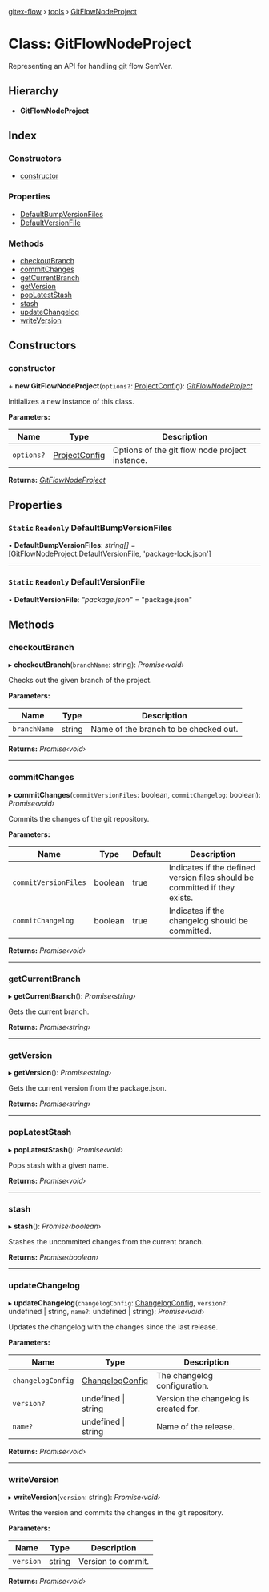 [gitex-flow](../README.md) › [tools](../modules/tools.md) › [GitFlowNodeProject](tools.gitflownodeproject.md)

# Class: GitFlowNodeProject

Representing an API for handling git flow SemVer.

## Hierarchy

* **GitFlowNodeProject**

## Index

### Constructors

* [constructor](tools.gitflownodeproject.md#constructor)

### Properties

* [DefaultBumpVersionFiles](tools.gitflownodeproject.md#static-readonly-defaultbumpversionfiles)
* [DefaultVersionFile](tools.gitflownodeproject.md#static-readonly-defaultversionfile)

### Methods

* [checkoutBranch](tools.gitflownodeproject.md#checkoutbranch)
* [commitChanges](tools.gitflownodeproject.md#commitchanges)
* [getCurrentBranch](tools.gitflownodeproject.md#getcurrentbranch)
* [getVersion](tools.gitflownodeproject.md#getversion)
* [popLatestStash](tools.gitflownodeproject.md#poplateststash)
* [stash](tools.gitflownodeproject.md#stash)
* [updateChangelog](tools.gitflownodeproject.md#updatechangelog)
* [writeVersion](tools.gitflownodeproject.md#writeversion)

## Constructors

###  constructor

\+ **new GitFlowNodeProject**(`options?`: [ProjectConfig](../interfaces/configs.projectconfig.md)): *[GitFlowNodeProject](tools.gitflownodeproject.md)*

Initializes a new instance of this class.

**Parameters:**

Name | Type | Description |
------ | ------ | ------ |
`options?` | [ProjectConfig](../interfaces/configs.projectconfig.md) | Options of the git flow node project instance.  |

**Returns:** *[GitFlowNodeProject](tools.gitflownodeproject.md)*

## Properties

### `Static` `Readonly` DefaultBumpVersionFiles

▪ **DefaultBumpVersionFiles**: *string[]* = [GitFlowNodeProject.DefaultVersionFile, 'package-lock.json']

___

### `Static` `Readonly` DefaultVersionFile

▪ **DefaultVersionFile**: *"package.json"* = "package.json"

## Methods

###  checkoutBranch

▸ **checkoutBranch**(`branchName`: string): *Promise‹void›*

Checks out the given branch of the project.

**Parameters:**

Name | Type | Description |
------ | ------ | ------ |
`branchName` | string | Name of the branch to be checked out.  |

**Returns:** *Promise‹void›*

___

###  commitChanges

▸ **commitChanges**(`commitVersionFiles`: boolean, `commitChangelog`: boolean): *Promise‹void›*

Commits the changes of the git repository.

**Parameters:**

Name | Type | Default | Description |
------ | ------ | ------ | ------ |
`commitVersionFiles` | boolean | true | Indicates if the defined version files should be committed if they exists. |
`commitChangelog` | boolean | true | Indicates if the changelog should be committed.  |

**Returns:** *Promise‹void›*

___

###  getCurrentBranch

▸ **getCurrentBranch**(): *Promise‹string›*

Gets the current branch.

**Returns:** *Promise‹string›*

___

###  getVersion

▸ **getVersion**(): *Promise‹string›*

Gets the current version from the package.json.

**Returns:** *Promise‹string›*

___

###  popLatestStash

▸ **popLatestStash**(): *Promise‹void›*

Pops stash with a given name.

**Returns:** *Promise‹void›*

___

###  stash

▸ **stash**(): *Promise‹boolean›*

Stashes the uncommited changes from the current branch.

**Returns:** *Promise‹boolean›*

___

###  updateChangelog

▸ **updateChangelog**(`changelogConfig`: [ChangelogConfig](../interfaces/configs.changelogconfig.md), `version?`: undefined | string, `name?`: undefined | string): *Promise‹void›*

Updates the changelog with the changes since the last release.

**Parameters:**

Name | Type | Description |
------ | ------ | ------ |
`changelogConfig` | [ChangelogConfig](../interfaces/configs.changelogconfig.md) | The changelog configuration. |
`version?` | undefined &#124; string | Version the changelog is created for. |
`name?` | undefined &#124; string | Name of the release.  |

**Returns:** *Promise‹void›*

___

###  writeVersion

▸ **writeVersion**(`version`: string): *Promise‹void›*

 Writes the version and commits the changes in the git repository.

**Parameters:**

Name | Type | Description |
------ | ------ | ------ |
`version` | string | Version to commit.  |

**Returns:** *Promise‹void›*
